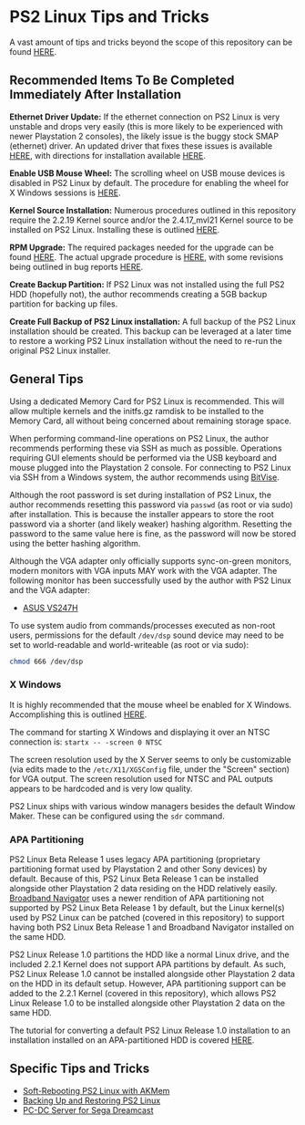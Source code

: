 # PS2 Linux Tips and Tricks

A vast amount of tips and tricks beyond the scope of this repository can be found [HERE](http://ps2linux.no-ip.info/playstation2-linux.com/faq.html).

## Recommended Items To Be Completed Immediately After Installation

**Ethernet Driver Update:** If the ethernet connection on PS2 Linux is very unstable and drops very easily (this is more likely to be experienced with newer Playstation 2 consoles), the likely issue is the buggy stock SMAP (ethernet) driver. An updated driver that fixes these issues is available [HERE](http://ps2linux.no-ip.info/playstation2-linux.com/projects/ps2linux.html), with directions for installation available [HERE](http://ps2linux.no-ip.info/playstation2-linux.com/project/shownotesaca2.html?release_id=68).

**Enable USB Mouse Wheel:** The scrolling wheel on USB mouse devices is disabled in PS2 Linux by default. The procedure for enabling the wheel for X Windows sessions is [HERE](http://ps2linux.no-ip.info/playstation2-linux.com/download/mozilla-ps2/ps2mousewheel.html).

**Kernel Source Installation:** Numerous procedures outlined in this repository require the 2.2.19 Kernel source and/or the 2.4.17_mvl21 Kernel source to be installed on PS2 Linux. Installing these is outlined [HERE](../Software&#32;Installation/Packages/Kernel&#32;Source).

**RPM Upgrade:** The required packages needed for the upgrade can be found [HERE](http://ps2linux.no-ip.info/playstation2-linux.com/projects/apt.html). The actual upgrade procedure is [HERE](http://ps2linux.no-ip.info/playstation2-linux.com/download/apt/rpm-upgrade.pdf), with some revisions being outlined in bug reports [HERE](http://ps2linux.no-ip.info/playstation2-linux.com/bug/apt.html).

**Create Backup Partition:** If PS2 Linux was not installed using the full PS2 HDD (hopefully not), the author recommends creating a 5GB backup partition for backing up files.

**Create Full Backup of PS2 Linux installation:** A full backup of the PS2 Linux installation should be created. This backup can be leveraged at a later time to restore a working PS2 Linux installation without the need to re-run the original PS2 Linux installer.

## General Tips

Using a dedicated Memory Card for PS2 Linux is recommended. This will allow multiple kernels and the initfs.gz ramdisk to be installed to the Memory Card, all without being concerned about remaining storage space.

When performing command-line operations on PS2 Linux, the author recommends performing these via SSH as much as possible. Operations requiring GUI elements should be performed via the USB keyboard and mouse plugged into the Playstation 2 console. For connecting to PS2 Linux via SSH from a Windows system, the author recommends using [BitVise](https://www.bitvise.com/ssh-client-download).

Although the root password is set during installation of PS2 Linux, the author recommends resetting this password via ```passwd``` (as root or via sudo) after installation. This is because the installer appears to store the root password via a shorter (and likely weaker) hashing algorithm. Resetting the password to the same value here is fine, as the password will now be stored using the better hashing algorithm.

Although the VGA adapter only officially supports sync-on-green monitors, modern monitors with VGA inputs MAY work with the VGA adapter. The following monitor has been successfully used by the author with PS2 Linux and the VGA adapter:  
* [ASUS VS247H](https://www.asus.com/us/commercial-monitors/vs247hp/)

To use system audio from commands/processes executed as non-root users, permissions for the default ```/dev/dsp``` sound device may need to be set to world-readable and world-writeable (as root or via sudo):
```bash
chmod 666 /dev/dsp
```

### X Windows

It is highly recommended that the mouse wheel be enabled for X Windows. Accomplishing this is outlined [HERE](http://ps2linux.no-ip.info/playstation2-linux.com/download/mozilla-ps2/ps2mousewheel.html).

The command for starting X Windows and displaying it over an NTSC connection is: ```startx -- -screen 0 NTSC```

The screen resolution used by the X Server seems to only be customizable (via edits made to the ```/etc/X11/XGSConfig``` file, under the "Screen" section) for VGA output. The screen resolution used for NTSC and PAL outputs appears to be hardcoded and is very low quality.

PS2 Linux ships with various window managers besides the default Window Maker. These can be configured using the ```sdr``` command.

### APA Partitioning

PS2 Linux Beta Release 1 uses legacy APA partitioning (proprietary partitioning format used by Playstation 2 and other Sony devices) by default. Because of this, PS2 Linux Beta Release 1 can be installed alongside other Playstation 2 data residing on the HDD relatively easily. [Broadband Navigator](https://en.wikipedia.org/wiki/PlayStation_Broadband_Navigator) uses a newer rendition of APA partitioning not supported by PS2 Linux Beta Release 1 by default, but the Linux kernel(s) used by PS2 Linux can be patched (covered in this repository) to support having both PS2 Linux Beta Release 1 and Broadband Navigator installed on the same HDD.

PS2 Linux Release 1.0 partitions the HDD like a normal Linux drive, and the included 2.2.1 Kernel does not support APA partitions by default. As such, PS2 Linux Release 1.0 cannot be installed alongside other Playstation 2 data on the HDD in its default setup. However, APA partitioning support can be added to the 2.2.1 Kernel (covered in this repository), which allows PS2 Linux Release 1.0 to be installed alongside other Playstation 2 data on the same HDD.

The tutorial for converting a default PS2 Linux Release 1.0 installation to an installation installed on an APA-partitioned HDD is covered [HERE](http://ps2linux.no-ip.info/playstation2-linux.com/download/apa/apa_2.2.1.html).

## Specific Tips and Tricks

* [Soft-Rebooting PS2 Linux with AKMem](AKMem)
* [Backing Up and Restoring PS2 Linux](Backup-Restore)
* [PC-DC Server for Sega Dreamcast](PC-DC&#32;Server)

